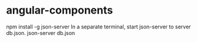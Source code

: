 # angular-components

npm install -g json-server
In a separate terminal, start json-server to server db.json.  json-server db.json
